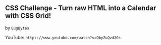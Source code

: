 ## CSS Challenge - Turn raw HTML into a Calendar with CSS Grid!
by `BugBytes`

YouTube: `https://www.youtube.com/watch?v=QbyZuQvd20s`